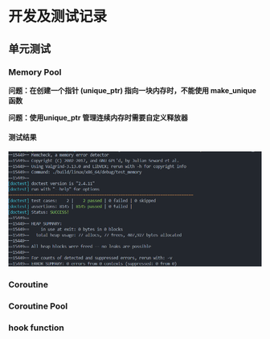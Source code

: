 # 开发及测试记录

## 单元测试

### Memory Pool

**问题：在创建一个指针 (unique_ptr) 指向一块内存时，不能使用 make_unique 函数**

**问题：使用unique_ptr 管理连续内存时需要自定义释放器**

#### 测试结果

![](images/1.png)


### Coroutine






### Coroutine Pool






### hook function
